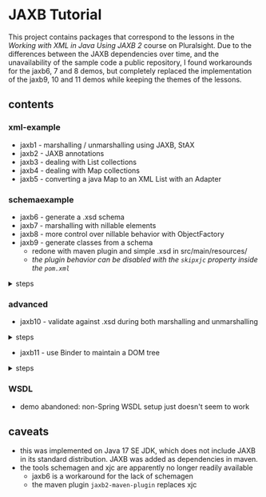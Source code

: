 # JAXB Tutorial
This project contains packages that correspond to the lessons in the *Working with XML in Java Using JAXB 2* course on Pluralsight. Due to the differences between the JAXB dependencies over time, and the unavailability of the sample code a public repository, I found workarounds for the jaxb6, 7 and 8 demos, but completely replaced the implementation of the jaxb9, 10 and 11 demos while keeping the themes of the lessons.

## contents
### xml-example
* jaxb1 - marshalling / unmarshalling using JAXB, StAX
* jaxb2 - JAXB annotations
* jaxb3 - dealing with List collections
* jaxb4 - dealing with Map collections
* jaxb5 - converting a java Map to an XML List with an Adapter

### schemaexample
* jaxb6 - generate a .xsd schema
* jaxb7 - marshalling with nillable elements
* jaxb8 - more control over nillable behavior with ObjectFactory
* jaxb9 - generate classes from a schema
  * redone with maven plugin and simple .xsd in src/main/resources/ 
  * *the plugin behavior can be disabled with the `skipxjc` property inside the `pom.xml`*
<details>
<summary>steps</summary>
<ul>
  <li>before writing the marshalling and unmarshalling java classes, put the .xsd into the resources/demo9/</li>
  <li><code>mvn clean compile</code></li>
  <li>copy over the generated classes from the target/... directory, if needed</li>
  <li>fix the base data type <code>PurchaseOrderType</code> to have a root element: <code>@XmlRootElement(name = "PurchaseOrder")</code></li>
  <li>write the marshalling and unmarshalling classes</li>
  <li>marshalling -> generates a target XML file</li>
  <li>unmarshalling -> populates java objects from the XML file and the generated classes</li>
  <li>unmarshalling with validation -> uses the .xsd schema to validate the XML before unmarshalling</li>
</ul>
</details>

### advanced
* jaxb10 - validate against .xsd during both marshalling and unmarshalling
<details>
<summary>steps</summary>
<ul>
  <li>define .xsd in resources/demo10/</li>
  <li>modify pom.xml to use this .xsd and place the generated classes in a advanced.jaxb10.domain package</li>
  <li>copy generated classes in main/java/com/advanced/</li>
  <li>fix the base data type <code>PurchaseOrderType</code> to have a root element: <code>@XmlRootElement(name = "PurchaseOrder")</code></li>
  <li>enter code for, build and run MarshallingExample
    <ul>
      <li>this creates a PurchaseOrder object and validates it against the schema</li>
      <li>then, it generates XML</li>
    </ul>
  </li>
<li>enter code for, build and run UnmarshallingExample
  <ul>
      <li>like before, this reads in the XML and validates it against the schema</li>
  </ul>
  </li>
</ul>
</details>

* jaxb11 - use Binder to maintain a DOM tree
<details>
<summary>steps</summary>
<ul>
  <li>unmarshal an XML document into a DOM tree</li>
  <li>apply some changes to the DOM (e.g., add an element)</li>
  <li>bind the modified DOM back to Java objects using the Binder
    <ul>
      <li>avoids the <code>@XmlRootElement</code> exception: no direct marshalling of the DOM element: We marshal the Java object (<code>PurchaseOrderType</code>), which doesn’t require <code>@XmlRootElement</code>.</li>
      <li>also, the Binder is only used for DOM to Java object transformation</li>
      <li>that is, the Binder is applied in this scenario where the XML is being manipulated at the DOM level, and we then convert it to a Java object. This avoids marshalling a DOM element without a root.</li>
    </ul>
  </li>
</ul>
</details>

### WSDL
* demo abandoned: non-Spring WSDL setup just doesn't seem to work

## caveats
* this was implemented on Java 17 SE JDK, which does not include JAXB in its standard distribution. JAXB was added as dependencies in maven.
* the tools schemagen and xjc are apparently no longer readily available
  * jaxb6 is a workaround for the lack of schemagen
  * the maven plugin `jaxb2-maven-plugin` replaces xjc
